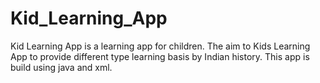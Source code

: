 # Kid_Learning_App
Kid Learning App is a learning app for children. The aim to Kids  Learning App to provide different type learning basis by Indian  history. This app is build using java and xml.
